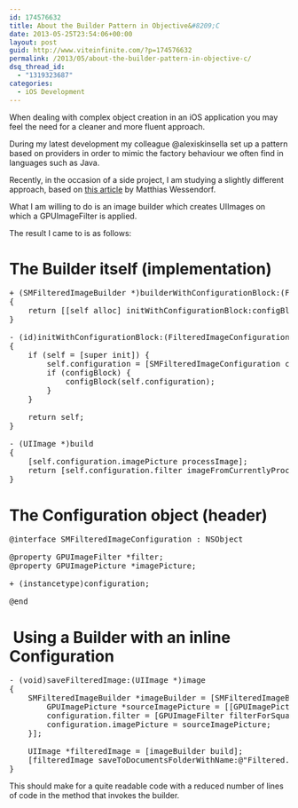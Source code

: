 ```yaml
---
id: 174576632
title: About the Builder Pattern in Objective&#8209;C
date: 2013-05-25T23:54:06+00:00
layout: post
guid: http://www.viteinfinite.com/?p=174576632
permalink: /2013/05/about-the-builder-pattern-in-objective-c/
dsq_thread_id:
  - "1319323687"
categories:
  - iOS Development
---
```


When dealing with complex object creation in an iOS application you may feel the need for a cleaner and more fluent approach.

During my latest development my colleague @alexiskinsella set up a pattern based on providers in order to mimic the factory behaviour we often find in languages such as Java.

Recently, in the occasion of a side project, I am studying a slightly different approach, based on [this article](http://matthiaswessendorf.wordpress.com/2012/11/12/objective-c-builder-pattern-vs-configuration-objects/) by Matthias Wessendorf.

<!--more-->

What I am willing to do is an image builder which creates UIImages on which a GPUImageFilter is applied.

The result I came to is as follows:

# The Builder itself (implementation)

<pre class="toolbar-overlay:false plain:false lang:objc decode:true" title="The Builder itself">+ (SMFilteredImageBuilder *)builderWithConfigurationBlock:(FilteredImageConfigurationBlock)configBlock
{
    return [[self alloc] initWithConfigurationBlock:configBlock];
}

- (id)initWithConfigurationBlock:(FilteredImageConfigurationBlock)configBlock
{
    if (self = [super init]) {
        self.configuration = [SMFilteredImageConfiguration configuration];
        if (configBlock) {
            configBlock(self.configuration);
        }
    }

    return self;
}

- (UIImage *)build
{
    [self.configuration.imagePicture processImage];
    return [self.configuration.filter imageFromCurrentlyProcessedOutput];
}</pre>

# The Configuration object (header)

<pre class="toolbar-overlay:false plain:false lang:objc decode:true" title="The Configuration object (header)">@interface SMFilteredImageConfiguration : NSObject

@property GPUImageFilter *filter;
@property GPUImagePicture *imagePicture;

+ (instancetype)configuration;

@end</pre>

#  Using a Builder with an inline Configuration

<pre class="toolbar-overlay:false plain:false lang:objc decode:true" title="Using a builder with configuration">- (void)saveFilteredImage:(UIImage *)image
{
    SMFilteredImageBuilder *imageBuilder = [SMFilteredImageBuilder builderWithConfigurationBlock:^(SMFilteredImageConfiguration *configuration){
        GPUImagePicture *sourceImagePicture = [[GPUImagePicture alloc] initWithImage:image];
        configuration.filter = [GPUImageFilter filterForSquaredImageFromImagePicture:sourceImagePicture withSide:100.0];
        configuration.imagePicture = sourceImagePicture;
    }];

    UIImage *filteredImage = [imageBuilder build];
    [filteredImage saveToDocumentsFolderWithName:@"Filtered.png"];
}</pre>

This should make for a quite readable code with a reduced number of lines of code in the method that invokes the builder.